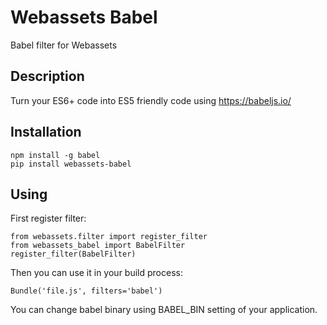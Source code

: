 # Webassets Babel

Babel filter for Webassets

## Description

Turn your ES6+ code into ES5 friendly code using https://babeljs.io/

## Installation

```
npm install -g babel
pip install webassets-babel
```

## Using

First register filter:

```
from webassets.filter import register_filter
from webassets_babel import BabelFilter
register_filter(BabelFilter)
```

Then you can use it in your build process:

```
Bundle('file.js', filters='babel')
```

You can change babel binary using BABEL_BIN setting of your application.
